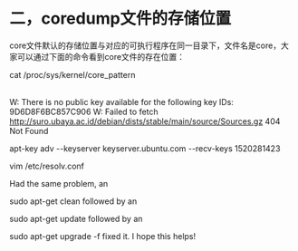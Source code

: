 # 二，coredump文件的存储位置

   core文件默认的存储位置与对应的可执行程序在同一目录下，文件名是core，大家可以通过下面的命令看到core文件的存在位置：

   cat  /proc/sys/kernel/core_pattern


​                                                                                                    
W: There is no public key available for the following key IDs:
9D6D8F6BC857C906
W: Failed to fetch http://suro.ubaya.ac.id/debian/dists/stable/main/source/Sources.gz  404  Not Found

apt-key adv --keyserver keyserver.ubuntu.com --recv-keys 1520281423

vim /etc/resolv.conf


Had the same problem, an

sudo apt-get clean
followed by an

sudo apt-get update
followed by an

sudo apt-get upgrade -f
fixed it. I hope this helps!